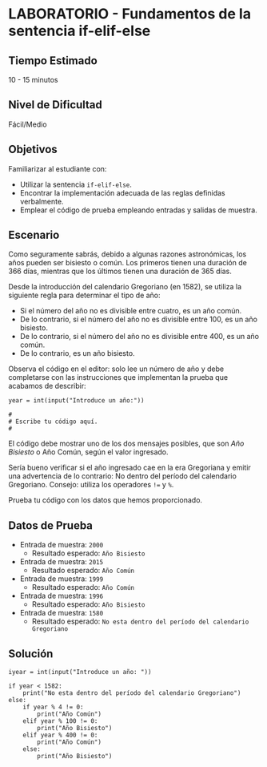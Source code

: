 # LABORATORIO - Fundamentos de la sentencia if-elif-else

## Tiempo Estimado

10 - 15 minutos

## Nivel de Dificultad

Fácil/Medio

## Objetivos

Familiarizar al estudiante con:

* Utilizar la sentencia `if-elif-else`.
* Encontrar la implementación adecuada de las reglas definidas verbalmente.
* Emplear el código de prueba empleando entradas y salidas de muestra.

## Escenario

Como seguramente sabrás, debido a algunas razones astronómicas, los años pueden ser bisiesto o común. Los primeros tienen una duración de 366 días, mientras que los últimos tienen una duración de 365 días.

Desde la introducción del calendario Gregoriano (en 1582), se utiliza la siguiente regla para determinar el tipo de año:

* Si el número del año no es divisible entre cuatro, es un año común.
* De lo contrario, si el número del año no es divisible entre 100, es un año bisiesto.
* De lo contrario, si el número del año no es divisible entre 400, es un año común.
* De lo contrario, es un año bisiesto.

Observa el código en el editor: solo lee un número de año y debe completarse con las instrucciones que implementan la prueba que acabamos de describir:

```
year = int(input("Introduce un año:"))

#
# Escribe tu código aquí.
#	
```

El código debe mostrar uno de los dos mensajes posibles, que son *Año Bisiesto* o Año Común, según el valor ingresado.

Sería bueno verificar si el año ingresado cae en la era Gregoriana y emitir una advertencia de lo contrario: No dentro del período del calendario Gregoriano. Consejo: utiliza los operadores `!=` y `%`.

Prueba tu código con los datos que hemos proporcionado.

## Datos de Prueba

* Entrada de muestra: `2000`
    * Resultado esperado: `Año Bisiesto`
* Entrada de muestra: `2015`
    * Resultado esperado: `Año Común`
* Entrada de muestra: `1999`
    * Resultado esperado: `Año Común`
* Entrada de muestra: `1996`
    * Resultado esperado: `Año Bisiesto`
* Entrada de muestra: `1580`
    * Resultado esperado: `No esta dentro del período del calendario Gregoriano`

## Solución

```
iyear = int(input("Introduce un año: "))

if year < 1582:
	print("No esta dentro del período del calendario Gregoriano")
else:
	if year % 4 != 0:
		print("Año Común")
	elif year % 100 != 0:
		print("Año Bisiesto")
	elif year % 400 != 0:
		print("Año Común")
	else:
		print("Año Bisiesto")

```

